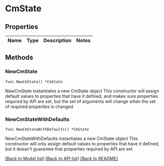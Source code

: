 # CmState

## Properties

Name | Type | Description | Notes
------------ | ------------- | ------------- | -------------

## Methods

### NewCmState

`func NewCmState() *CmState`

NewCmState instantiates a new CmState object
This constructor will assign default values to properties that have it defined,
and makes sure properties required by API are set, but the set of arguments
will change when the set of required properties is changed

### NewCmStateWithDefaults

`func NewCmStateWithDefaults() *CmState`

NewCmStateWithDefaults instantiates a new CmState object
This constructor will only assign default values to properties that have it defined,
but it doesn't guarantee that properties required by API are set


[[Back to Model list]](../README.md#documentation-for-models) [[Back to API list]](../README.md#documentation-for-api-endpoints) [[Back to README]](../README.md)


